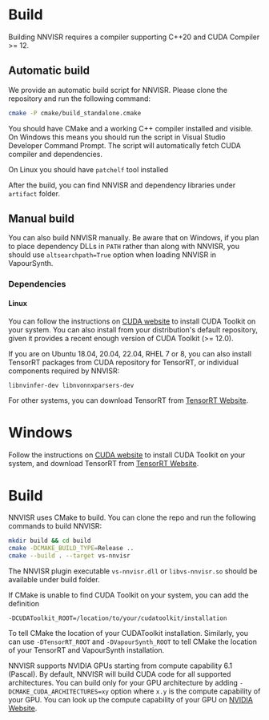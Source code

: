 # Build

Building NNVISR requires a compiler supporting C++20 and CUDA Compiler >= 12.

## Automatic build

We provide an automatic build script for NNVISR. Please clone the repository
and run the following command:

```bash
cmake -P cmake/build_standalone.cmake
```

You should have CMake and a working C++ compiler installed and visible.
On Windows this means you should run the script in
Visual Studio Developer Command Prompt. The script will automatically
fetch CUDA compiler and dependencies.

On Linux you should have `patchelf` tool installed

After the build, you can find NNVISR and dependency libraries under `artifact`
folder.

## Manual build

You can also build NNVISR manually. Be aware that on Windows, if you plan to
place dependency DLLs in `PATH` rather than along with NNVISR, you should use
`altsearchpath=True` option when loading NNVISR in VapourSynth.

### Dependencies

#### Linux

You can follow the instructions on
[CUDA website](https://developer.nvidia.com/cuda-downloads)
to install CUDA Toolkit on your system.
You can also install from your distribution's default repository,
given it provides a recent enough version of CUDA Toolkit (>= 12.0).

If you are on Ubuntu 18.04, 20.04, 22.04, RHEL 7 or 8, you can also
install TensorRT packages from CUDA repository for TensorRT,
or individual components required by NNVISR:

```
libnvinfer-dev libnvonnxparsers-dev
```

For other systems, you can download TensorRT from
[TensorRT Website](https://developer.nvidia.com/tensorrt).

# Windows

Follow the instructions on
[CUDA website](https://developer.nvidia.com/cuda-downloads)
to install CUDA Toolkit on your system, and download
TensorRT from [TensorRT Website](https://developer.nvidia.com/tensorrt).

# Build

NNVISR uses CMake to build. You can clone the repo and run the following
commands to build NNVISR:

```bash
mkdir build && cd build
cmake -DCMAKE_BUILD_TYPE=Release ..
cmake --build . --target vs-nnvisr
```

The NNVISR plugin executable `vs-nnvisr.dll` or `libvs-nnvisr.so` should be
available under build folder.

If CMake is unable to find CUDA Toolkit on your system,
you can add the definition

```
-DCUDAToolkit_ROOT=/location/to/your/cudatoolkit/installation
```

To tell CMake the location of your CUDAToolkit installation.
Similarly, you can use `-DTensorRT_ROOT` and `-DVapourSynth_ROOT` to tell
CMake the location of your TensorRT and VapourSynth installation.

NNVISR supports NVIDIA GPUs starting from compute capability 6.1 (Pascal).
By default, NNVISR will build CUDA code for all supported architectures.
You can build only for your GPU architecture by adding
`-DCMAKE_CUDA_ARCHITECTURES=xy` option where `x.y`
is the compute capability of your GPU.
You can look up the compute capability of your GPU on
[NVIDIA Website](https://developer.nvidia.com/cuda-gpus).
